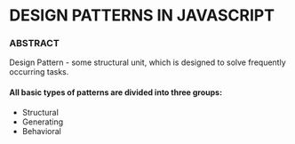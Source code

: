 # DESIGN PATTERNS IN JAVASCRIPT

### ABSTRACT
Design Pattern - some structural unit, which is designed to solve frequently occurring tasks.

#### All basic types of patterns are divided into three groups: 
* Structural
* Generating
* Behavioral

